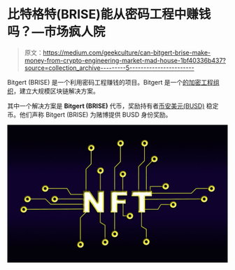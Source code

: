 # 比特格特(BRISE)能从密码工程中赚钱吗？—市场疯人院

> 原文：<https://medium.com/geekculture/can-bitgert-brise-make-money-from-crypto-engineering-market-mad-house-1bf40336b437?source=collection_archive---------5----------------------->

Bitgert (BRISE) 是一个利用密码工程赚钱的项目。Bitgert 是一个[的加密工程组织](https://bitgert.com/)，建立大规模区块链解决方案。

其中一个解决方案是 **Bitgert (BRISE)** 代币，奖励持有者[币安美元(BUSD)](https://marketmadhouse.com/what-value-does-binance-usd-busd-have/) 稳定币。他们声称 Bitgert (BRISE) 为赌博提供 BUSD 身份奖励。

![](img/c7cbdca141b4be0a6ed27bcd5963eee1.png)